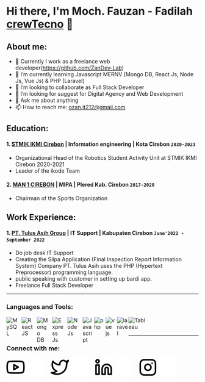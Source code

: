# Hi there, I'm Moch. Fauzan - Fadilah [crewTecno](https://www.youtube.com/@crewtechno4761/channels) 👋

## About me:

-   🔭 Currently I work as a freelance web developer(https://github.com/ZanDev-Lab)
-   🌱 I’m currently learning Javascript MERNV (Mongo DB, React Js, Node Js, Vue Js) & PHP (Laravel)
-   👯 I’m looking to collaborate as Full Stack Developer
-   🤔 I’m looking for suggest for Digital Agency and Web Development
-   💬 Ask me about anything
-   📫 How to reach me: ozan.it212@gmail.com

## Education:

#### 1. [STMIK IKMI Cirebon](https://ikmi.ac.id/) | Information engineering | Kota Cirebon `2020-2023`

-   Organizational Head of the Robotics Student Activity Unit at STMIK IKMI Cirebon 2020-2021
-   Leader of the ikode Team

#### 2. [MAN 1 CIREBON](https://mansatucirebon.sch.id/) | MIPA | Plered Kab. Cirebon `2017-2020`

-   Chairman of the Sports Organization

## Work Experience:

#### 1. [PT. Tulus Asih Group](https://tulusasihgroup.com/) | IT Support | Kabupaten Cirebon `June'2022 - September 2022`

-   Do job desk IT Support
-   Creating the Silpa Application (Final Inspection Report Information System) Company PT. Tulus Asih uses the PHP (Hypertext Preprocessor) programming language.
-   public speaking with customer in setting up bardi app.
-   Freelance Full Stack Developer
---

### Languages and Tools:

[<img align="left" alt="MySQL" width="30px" src="https://cdn.jsdelivr.net/gh/devicons/devicon/icons/mysql/mysql-original.svg" style="padding-right:10px;" />][webdev]
[<img align="left" alt="React JS" width="30px" src="https://upload.wikimedia.org/wikipedia/commons/a/a7/React-icon.svg" style="padding-right:10px;" />][webdev]
[<img align="left" alt="Mongo DB" width="30px" src="https://upload.wikimedia.org/wikipedia/commons/e/eb/Mongodb-ar21.svg" style="padding-right:10px;" />][webdev]
[<img align="left" alt="Express Js" width="30px" src="https://upload.wikimedia.org/wikipedia/commons/6/64/Expressjs.png" style="padding-right:10px;" />][webdev]
[<img align="left" alt="Node Js" width="30px" src="https://upload.wikimedia.org/wikipedia/commons/6/67/NodeJS.png" style="padding-right:10px;" />][webdev]
[<img align="left" alt="Javascript" width="30px" src="https://upload.wikimedia.org/wikipedia/commons/9/99/Unofficial_JavaScript_logo_2.svg" style="padding-right:0px;" />][webdev]
[<img align="left" alt="php" width="30px" src="https://upload.wikimedia.org/wikipedia/commons/2/27/PHP-logo.svg" style="padding-right:0px;" />][webdev]
[<img align="left" alt="vue js" width="30px" src="https://upload.wikimedia.org/wikipedia/commons/9/95/Vue.js_Logo_2.svg" style="padding-right:0px;" />][webdev]
[<img align="left" alt="laravel" width="30px" src="https://upload.wikimedia.org/wikipedia/commons/3/36/Logo.min.svg" style="padding-right:0px;" />][webdev]

[<img align="left" alt="Tableau" width="50px" src="https://logos-world.net/wp-content/uploads/2021/10/Tableau-Symbol.png" style="padding-right:10px;" />][webdev]

<br />
<br />

---

### Connect with me:

[![website](./img/youtube-light.svg)](https://www.youtube.com/channel/UCoJDFvhPOrB2EZz3KBV-p6A#gh-light-mode-only)
[![website](./img/youtube-dark.svg)](https://www.youtube.com/channel/UCoJDFvhPOrB2EZz3KBV-p6A#gh-dark-mode-only)
&nbsp;&nbsp;
[![website](./img/twitter-light.svg)](https://twitter.com/ozan_develop#gh-light-mode-only)
[![website](./img/twitter-dark.svg)](https://twitter.com/ozan_develop#gh-dark-mode-only)
&nbsp;&nbsp;
[![website](./img/linkedin-light.svg)](https://www.linkedin.com/in/mochammad-fauzan-fadilah#gh-light-mode-only)
[![website](./img/linkedin-dark.svg)](https://www.linkedin.com/in/mochammad-fauzan-fadilah#gh-dark-mode-only)
&nbsp;&nbsp;
[![website](./img/instagram-light.svg)](https://instagram.com/ozan_it#gh-light-mode-only)
[![website](./img/instagram-dark.svg)](https://instagram.com/ozan_it#gh-dark-mode-only)

[webdev]: https://github.com/ZanDev-Lab
